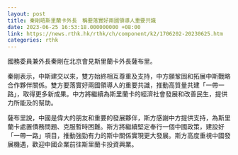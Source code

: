 ```yaml
---
layout: post
title: 秦剛晤斯里蘭卡外長　稱要落實好兩國領導人重要共識
date: 2023-06-25 16:53:18.000000000 +08:00
link: https://news.rthk.hk/rthk/ch/component/k2/1706202-20230625.htm
categories: rthk
---
```


國務委員兼外長秦剛在北京會見斯里蘭卡外長薩布里。

秦剛表示，中斯建交以來，雙方始終相互尊重及支持，中方願鞏固和拓展中斯戰略合作夥伴關係。雙方要落實好兩國領導人的重要共識，推動高質量共建「一帶一路」，取得更多新成果。中方將繼續為斯里蘭卡的經濟社會發展和改善民生，提供力所能及的幫助。

薩布里說，中國是偉大的朋友和重要的發展夥伴，斯方感謝中方提供支持，為斯里蘭卡處置債務問題、克服暫時困難。斯方將繼續堅定奉行一個中國政策，建設好「一帶一路」項目，推動強勁有力的斯中關係實現更大發展。斯方高度重視中國發展機遇，歡迎中國企業前往斯里蘭卡投資興業。
